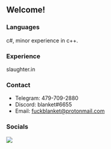 ## Welcome!

### Languages
c#, minor experience in c++.

### Experience
slaughter.in

### Contact
 - Telegram: 479-709-2880
 - Discord: blanket#6655
 - Email: fuckblanket@protonmail.com

### Socials 



![](https://github-readme-stats.vercel.app/api?username=joshissrsly&count_private=true&show_icons=true&theme=radical)
